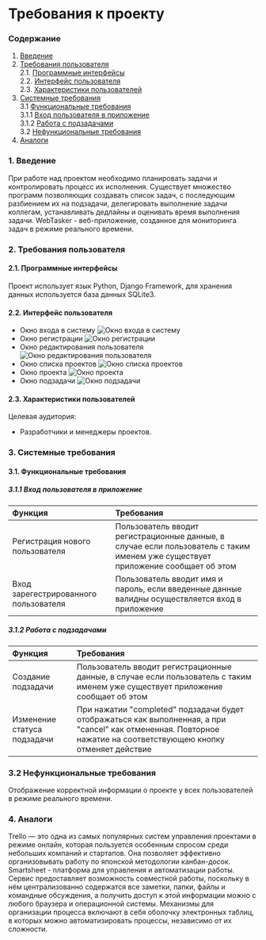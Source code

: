 # Требования к проекту
### Содержание
1. [Введение](#1)
2. [Требования пользователя](#2) <br>
  2.1. [Программные интерфейсы](#2.1) <br>
  2.2. [Интерфейс пользователя](#2.2) <br>
  2.3. [Характеристики пользователей](#2.3) <br>
3. [Системные требования](#3) <br>
  3.1 [Функциональные требования](#3.1) <br>
      3.1.1 [Вход пользователя в приложение](#3.2.1) <br>
      3.1.2 [Работа с подзадачами](#3.1.2) <br>
  3.2 [Нефункциональные требования](#3.2) <br>
 4. [Аналоги](#4) <br>
 
 ### 1. Введение <a name="1"></a>
При работе над проектом необходимо планировать задачи и контролировать процесс их исполнения. Существует множество программ позволяющих создавать список задач, с последующим разбиением их на подзадачи, делегировать выполнение задачи коллегам, устанавливать дедлайны и оценивать время выполнения задачи. WebTasker - веб-приложение, созданное для мониторинга задач в режиме реального времени.

### 2. Требования пользователя <a name="2"></a>
#### 2.1. Программные интерфейсы <a name="2.1"></a>
Проект использует язык Python, Django Framework, для хранения данных используется база данных SQLite3.
#### 2.2. Интерфейс пользователя <a name="2.2"></a>
- Окно входа в систему
  ![Окно входа в систему](https://github.com/Dmitry720/WebTasker/blob/master/Documents/Requirements/Mockups/Login.png)
- Окно регистрации
  ![Окно регистрации](https://github.com/Dmitry720/WebTasker/blob/master/Documents/Requirements/Mockups/Registration.png)
- Окно редактирования пользователя
  ![Окно редактирования пользователя](https://github.com/Dmitry720/WebTasker/blob/master/Documents/Requirements/Mockups/Settings.png)
- Окно списка проектов
  ![Окно списка проектов](https://github.com/Dmitry720/WebTasker/blob/master/Documents/Requirements/Mockups/ProjectList.png)
- Окно проекта
  ![Окно проекта](https://github.com/Dmitry720/WebTasker/blob/master/Documents/Requirements/Mockups/Project.png)
- Окно подзадачи
  ![Окно подзадачи](https://github.com/Dmitry720/WebTasker/blob/master/Documents/Requirements/Mockups/Subtask.png)

#### 2.3. Характеристики пользователей <a name="2.3"></a>
Целевая аудитория:
* Разработчики и менеджеры проектов.

### 3. Системные требования <a name="3"></a>
#### 3.1. Функциональные требования <a name="3.1"></a>
##### 3.1.1 Вход пользователя в приложение

| Функция | Требования | 
|:---|:---|
| Регистрация нового пользователя | Пользователь вводит регистрационные данные, в случае если пользователь с таким именем уже существует приложение сообщает об этом |
| Вход зарегестрированного пользователя | Пользователь вводит имя и пароль, если введенные данные валидны осуществляется вход в приложение |

##### 3.1.2 Работа с подзадачами

| Функция | Требования | 
|:---|:---|
| Создание подзадачи | Пользователь вводит регистрационные данные, в случае если пользователь с таким именем уже существует приложение сообщает об этом |
| Изменение статуса подзадачи | При нажатии "completed" подзадачи будет отображаться как выполненная, а при "cancel" как отмененная. Повторное нажатие на соответствующею кнопку отменяет действие |

### 3.2 Нефункциональные требования <a name="3.2"></a>
Отображение корректной информации о проекте у всех пользователей в режиме реального времени.

### 4. Аналоги <a name="4"></a>
Trello — это одна из самых популярных систем управления проектами в режиме онлайн, которая пользуется особенным спросом среди небольших компаний и стартапов. Она позволяет эффективно организовывать работу по японской методологии канбан-досок.
Smartsheet - платформа для управления и автоматизации работы. Сервис предоставляет возможность совместной работы, поскольку в нём централизованно содержатся все заметки, папки, файлы и командные обсуждения, а получить доступ к этой информации можно с любого браузера и операционной системы. Механизмы для организации процесса включают в себя оболочку электронных таблиц, в которых можно автоматизировать процессы, независимо от их сложности.
